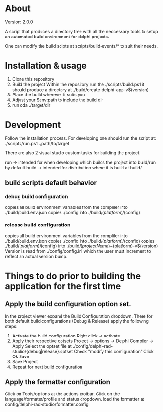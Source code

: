 # About
Version: 2.0.0

A script that produces a directory tree with all the neccessary 
tools to setup an automated build environment for delphi projects.

One can modify the build scipts at scripts/build-events/*
to suit their needs.

# Installation & usage
1. Clone this repository
2. Build the project
   Within the repository run the ./scripts/build.ps1
   it should produce a directory at ./build/create-delphi-app-v$(version)
3. Place the build wherever it suits you
4. Adjust your $env:path to include the build dir
5. run cda ./target/dir

# Development
Follow the installation process. For developing one should run the script at:
./scripts/run.ps1 ./path/to/target

There are also 2 visual studio custom tasks for building the project.

run -> intended for when developing which builds the project into build/run by default
build -> intended for distribution where it is build at build/

## build scripts default behavior
### debug build configuration
copies all build environment variables from the compliler into ./build/build.env.json
copies ./config into ./build/$(platform)/$(config)
### release build configuration
copies all build environment variables from the compliler into ./build/build.env.json
copies ./config into ./build/$(platform)/$(config)
copies ./build/$(platform)/$(config) into ./build/$(projectName)-$(platform)-v$(version)
Version is read from ./config/config.ini which the user must increment to reflect
an actual version bump.

# Things to do prior to building the application for the first time
## Apply the build configuration option set.
In the project viewer expand the Build Configuration dropdown.
There for both default build configurations (Debug & Release) apply the following steps:

1. Activate the build configuration
   Right click -> activate
2. Apply their respective optsets
   Project -> options -> Delphi Compiler -> Apply 
   Select the optset file at ./config/delphi-rad-studio/{debug|release}.optset
   Check "modify this configuration"
   Click Ok
   Save
3. Save Project 
4. Repeat for next build configuration

## Apply the formatter configuration
Click on Tools/options at the actions toolbar.
Click on the language/formater/profile and status dropdown.
load the formatter at config/delphi-rad-studio/formatter.config
